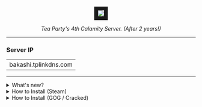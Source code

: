 <p align="center">
  <img src="https://github.com/AkaMairu/Calamity-Reawakened/assets/151646729/9b065764-1782-4e01-9ae3-d25a46f7b0a1" width="auto" height="auto" border="10"/>
</p>
<p align="center">
  <i>Tea Party's 4th Calamity Server. (After 2 years!)</i>
</p>

---

<h3>Server IP</h3> 
<table><tr><td>bakashi.tplinkdns.com</td></tr></table>

---

<details>
  <summary>What's new?</summary>
    <h1>Details</h1>
    <b>This modpack is heavily focuses on Calamity + Infernum Mode 2.0.</b>

  <b><blockquote>Now updated for Terraria 1.4.4.9!</blockquote></b>

---

  <b><i>Also includes the new Stars Above 2.0!</b></i>

  <img src="https://i.ytimg.com/vi/4HreHMAUXI4/maxresdefault.jpg" width="auto" height="auto" border="10"/>

---

</details>

<details>
  <summary>How to Install (Steam)</summary>
    <h1>How to install</h1>
    <ul>
    <li> Install the latest version of Terraria and TModLoader.</li>
    <p><b>Make sure that you are not participating in the beta versions.</p></b>
    <img src="https://github.com/AkaMairu/Calamity-Reawakened/assets/151646729/e145d271-dc0a-4855-a8ef-9a1a43488245" width="auto" height="auto" border="10"/>
    <img src="https://github.com/AkaMairu/Calamity-Reawakened/assets/151646729/9146b61e-50a3-4196-a615-a953c492b268" width="auto" height="auto" border="10"/>
    <li>Join the server IP and the mods will automatically be downloaded.</li>
    <table><tr><td>bakashi.tplinkdns.com</td></tr></table>
    </ul>

---

</details>

<details>
  <summary>How to Install (GOG / Cracked)</summary>
  <H1>How to install</H1>

im still editing it pls wait :sob:

---
</details>
